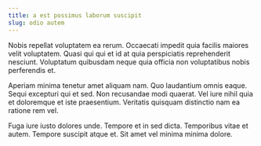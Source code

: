 ```yaml
---
title: a est possimus laborum suscipit
slug: odio autem
---
```


Nobis repellat voluptatem ea rerum. Occaecati impedit quia facilis maiores velit voluptatem. Quasi qui qui et id at quia perspiciatis reprehenderit nesciunt. Voluptatum quibusdam neque quia officia non voluptatibus nobis perferendis et.

Aperiam minima tenetur amet aliquam nam. Quo laudantium omnis eaque. Sequi excepturi qui et sed. Non recusandae modi quaerat. Vel iure nihil quia et doloremque et iste praesentium. Veritatis quisquam distinctio nam ea ratione rem vel.

Fuga iure iusto dolores unde. Tempore et in sed dicta. Temporibus vitae et autem. Tempore suscipit atque et. Sit amet vel minima minima dolore.
